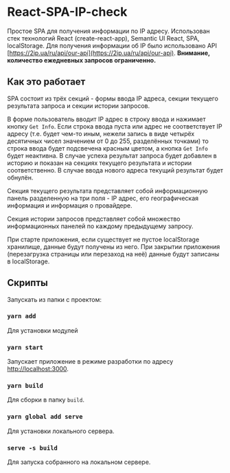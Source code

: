 # React-SPA-IP-check

Простое SPA для получения информации по IP адресу. 
Использован стек технологий React (create-react-app), Semantic UI React, SPA, localStorage.
Для получения информации об IP было использовано API [https://2ip.ua/ru/api/our-api](https://2ip.ua/ru/api/our-api).
**Внимание, количество ежедневных запросов ограниченно.**

## Как это работает

SPA состоит из трёх секций - формы ввода IP адреса, секции текущего результата запроса и секции истории запросов.

В форме пользователь вводит IP адрес в строку ввода и нажимает кнопку `Get Info`. Если строка ввода пуста или адрес не 
соответствует IP адресу (т.е. будет чем-то иным, нежели запись в виде четырёх десятичных чисел значением от 0 до 255, 
разделённых точками) то строка ввода будет подсвечена красным цветом, а кнопка `Get Info` будет неактивна.
В случае успеха результат запроса будет добавлен в историю и показан на секциях текущего результата и истории 
соответственно. В случае ввода нового адреса текущий результат будет обнулён.

Секция текущего результата представляет собой информационную панель разделенную на три поля - IP адрес, его 
географическая информация и информация о провайдере.

Секция истории запросов представляет собой множество информационных панелей по каждому предыдущему запросу.

При старте приложения, если существует не пустое localStorage хранилище, данные будут получены из него.
При закрытии приложения (перезагрузка страницы или перезаход на неё) данные будут записаны в localStorage.


## Скрипты

Запускать из папки с проектом:

### `yarn add`

Для установки модулей

### `yarn start`

Запускает приложение в режиме разработки по адресу [http://localhost:3000](http://localhost:3000).

### `yarn build`

Для сборки в папку `build`.

### `yarn global add serve`

Для установки локального сервера.

### `serve -s build`

Для запуска собранного на локальном сервере.
